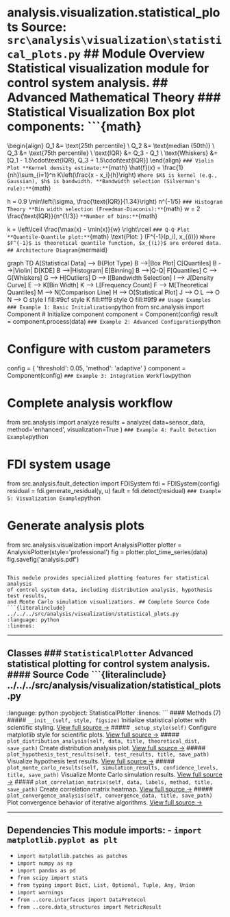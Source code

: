 # analysis.visualization.statistical_plots **Source:** `src\analysis\visualization\statistical_plots.py` ## Module Overview Statistical visualization module for control system analysis. ## Advanced Mathematical Theory ### Statistical Visualization **Box plot components:** ```{math}

\begin{align}
Q_1 &= \text{25th percentile} \\
Q_2 &= \text{median (50th)} \\
Q_3 &= \text{75th percentile} \\
\text{IQR} &= Q_3 - Q_1 \\
\text{Whiskers} &= [Q_1 - 1.5\cdot\text{IQR}, Q_3 + 1.5\cdot\text{IQR}]
\end{align}
``` ### Violin Plot **Kernel density estimate:** ```{math}
\hat{f}(x) = \frac{1}{nh}\sum_{i=1}^n K\left(\frac{x - x_i}{h}\right)
``` Where $K$ is kernel (e.g., Gaussian), $h$ is bandwidth. **Bandwidth selection (Silverman's rule):** ```{math}

h = 0.9 \min\left(\sigma, \frac{\text{IQR}}{1.34}\right) n^{-1/5}
``` ### Histogram Theory **Bin width selection (Freedman-Diaconis):** ```{math}
w = 2 \frac{\text{IQR}}{n^{1/3}}
``` **Number of bins:** ```{math}

k = \left\lceil \frac{\max(x) - \min(x)}{w} \right\rceil
``` ### Q-Q Plot **Quantile-Quantile plot:** ```{math}
\text{Plot: } (F^{-1}(p_i), x_{(i)})
``` Where $F^{-1}$ is theoretical quantile function, $x_{(i)}$ are ordered data. ## Architecture Diagram ```{mermaid}

graph TD A[Statistical Data] --> B{Plot Type} B -->|Box Plot| C[Quartiles] B -->|Violin| D[KDE] B -->|Histogram| E[Binning] B -->|Q-Q| F[Quantiles] C --> G[Whiskers] G --> H[Outliers] D --> I[Bandwidth Selection] I --> J[Density Curve] E --> K[Bin Width] K --> L[Frequency Count] F --> M[Theoretical Quantiles] M --> N[Comparison Line] H --> O[Statistical Plot] J --> O L --> O N --> O style I fill:#9cf style K fill:#ff9 style O fill:#9f9
``` ## Usage Examples ### Example 1: Basic Initialization ```python
from src.analysis import Component # Initialize component
component = Component(config)
result = component.process(data)
``` ### Example 2: Advanced Configuration ```python
# Configure with custom parameters

config = { 'threshold': 0.05, 'method': 'adaptive'
}
component = Component(config)
``` ### Example 3: Integration Workflow ```python
# Complete analysis workflow
from src.analysis import analyze results = analyze( data=sensor_data, method='enhanced', visualization=True
)
``` ### Example 4: Fault Detection Example ```python
# FDI system usage

from src.analysis.fault_detection import FDISystem fdi = FDISystem(config)
residual = fdi.generate_residual(y, u)
fault = fdi.detect(residual)
``` ### Example 5: Visualization Example ```python
# Generate analysis plots
from src.analysis.visualization import AnalysisPlotter plotter = AnalysisPlotter(style='professional')
fig = plotter.plot_time_series(data)
fig.savefig('analysis.pdf')
```

This module provides specialized plotting features for statistical analysis
of control system data, including distribution analysis, hypothesis test results,
and Monte Carlo simulation visualizations. ## Complete Source Code ```{literalinclude} ../../../src/analysis/visualization/statistical_plots.py
:language: python
:linenos:
```

---

## Classes ### `StatisticalPlotter` Advanced statistical plotting for control system analysis. #### Source Code ```{literalinclude} ../../../src/analysis/visualization/statistical_plots.py
:language: python
:pyobject: StatisticalPlotter
:linenos:
``` #### Methods (7) ##### `__init__(self, style, figsize)` Initialize statistical plotter with scientific styling. [View full source →](#method-statisticalplotter-__init__) ##### `_setup_style(self)` Configure matplotlib style for scientific plots. [View full source →](#method-statisticalplotter-_setup_style) ##### `plot_distribution_analysis(self, data, title, theoretical_dist, save_path)` Create distribution analysis plot. [View full source →](#method-statisticalplotter-plot_distribution_analysis) ##### `plot_hypothesis_test_results(self, test_results, title, save_path)` Visualize hypothesis test results. [View full source →](#method-statisticalplotter-plot_hypothesis_test_results) ##### `plot_monte_carlo_results(self, simulation_results, confidence_levels, title, save_path)` Visualize Monte Carlo simulation results. [View full source →](#method-statisticalplotter-plot_monte_carlo_results) ##### `plot_correlation_matrix(self, data, labels, method, title, save_path)` Create correlation matrix heatmap. [View full source →](#method-statisticalplotter-plot_correlation_matrix) ##### `plot_convergence_analysis(self, convergence_data, title, save_path)` Plot convergence behavior of iterative algorithms. [View full source →](#method-statisticalplotter-plot_convergence_analysis)

---

## Dependencies This module imports: - `import matplotlib.pyplot as plt`

- `import matplotlib.patches as patches`
- `import numpy as np`
- `import pandas as pd`
- `from scipy import stats`
- `from typing import Dict, List, Optional, Tuple, Any, Union`
- `import warnings`
- `from ..core.interfaces import DataProtocol`
- `from ..core.data_structures import MetricResult`
